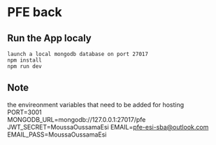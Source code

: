 # PFE back

## Run the App localy
    launch a local mongodb database on port 27017  
    npm install  
    npm run dev

## Note
the envireonment variables that need to be added for hosting  
PORT=3001  
MONGODB_URL=mongodb://127.0.0.1:27017/pfe  
JWT_SECRET=MoussaOussamaEsi
EMAIL=pfe-esi-sba@outlook.com
EMAIL_PASS=MoussaOussamaEsi 
